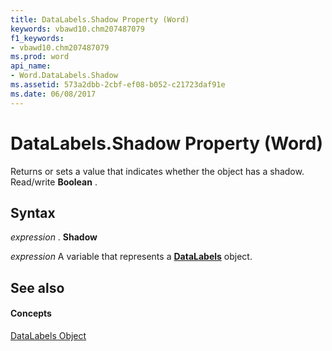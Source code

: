 ```yaml
---
title: DataLabels.Shadow Property (Word)
keywords: vbawd10.chm207487079
f1_keywords:
- vbawd10.chm207487079
ms.prod: word
api_name:
- Word.DataLabels.Shadow
ms.assetid: 573a2dbb-2cbf-ef08-b052-c21723daf91e
ms.date: 06/08/2017
---
```



# DataLabels.Shadow Property (Word)

Returns or sets a value that indicates whether the object has a shadow. Read/write **Boolean** .


## Syntax

 _expression_ . **Shadow**

 _expression_ A variable that represents a **[DataLabels](datalabels-object-word.md)** object.


## See also


#### Concepts


[DataLabels Object](datalabels-object-word.md)

